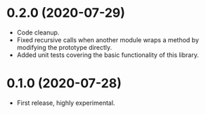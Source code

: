 # 0.2.0 (2020-07-29)

* Code cleanup.
* Fixed recursive calls when another module wraps a method by modifying the prototype directly.
* Added unit tests covering the basic functionality of this library.

# 0.1.0 (2020-07-28)

* First release, highly experimental.